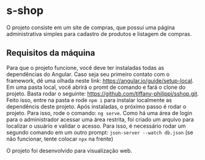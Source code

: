 # s-shop

O projeto consiste em um site de compras, que possui uma página administrativa simples para cadastro de produtos e listagem de compras.

## Requisitos da máquina

Para que o projeto funcione, você deve ter instaladas todas as dependências do Angular. Caso seja seu primeiro contato com o framework, dê uma olhada neste link: https://angular.io/guide/setup-local.
Em uma pasta local, você abrirá o promt de comando e fará o clone do projeto. Basta rodar o seguinte: https://github.com/tiffany-philippi/sshop.git.
Feito isso, entre na pasta e rode `npm i` para instalar localmente as dependêncis deste projeto.
Após instaladas, o próximo passo é rodar o projeto. Para isso, rode o comando: `ng serve`.
Como há uma área de login para o administrador acessar uma área restrita, foi criado um arquivo para localizar o usuário e validar o acesso. Para isso, é necessário rodar um segundo comando em um outro prompt: 
`json-server --watch db.json` (se não funcionar, tente colocar `npx` na frente)


O projeto foi desenvolvido para visualização web.
